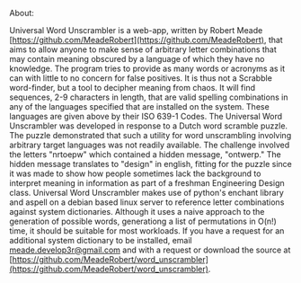 About:

Universal Word Unscrambler is a web-app, written by Robert Meade [https://github.com/MeadeRobert](https://github.com/MeadeRobert), that aims to allow anyone to make sense of arbitrary letter combinations that may contain meaning obscured by a language of which they have no knowledge. The program tries to provide as many words or acronyms as it can with little to no concern for false positives. It is thus not a Scrabble word-finder, but a tool to decipher meaning from chaos. It will find sequences, 2-9 characters in length, that are valid spelling combinations in any of the languages specified that are installed on the system. These languages are given above by their ISO 639-1 Codes.
The Universal Word Unscrambler was developed in response to a Dutch word scramble puzzle. The puzzle demonstrated that such a utility for word unscrambling involving arbitrary target languages was not readily available. The challenge involved the letters "nrtoepw" which contained a hidden message, "ontwerp." The hidden message translates to "design" in english, fitting for the puzzle since it was made to show how people sometimes lack the background to interpret meaning in information as part of a freshman Engineering Design class.
Universal Word Unscrambler makes use of python's enchant library and aspell on a debian based linux server to reference letter combinations against system dictionaries. Although it uses a naive approach to the generation of possible words, generationg a list of permutations in O(n!) time, it should be suitable for most workloads. If you have a request for an additional system dictionary to be installed, email [meade.develop3r@gmail.com](meade.develop3r@gmail.com) and with a request or download the source at [https://github.com/MeadeRobert/word_unscrambler](https://github.com/MeadeRobert/word_unscrambler). 
